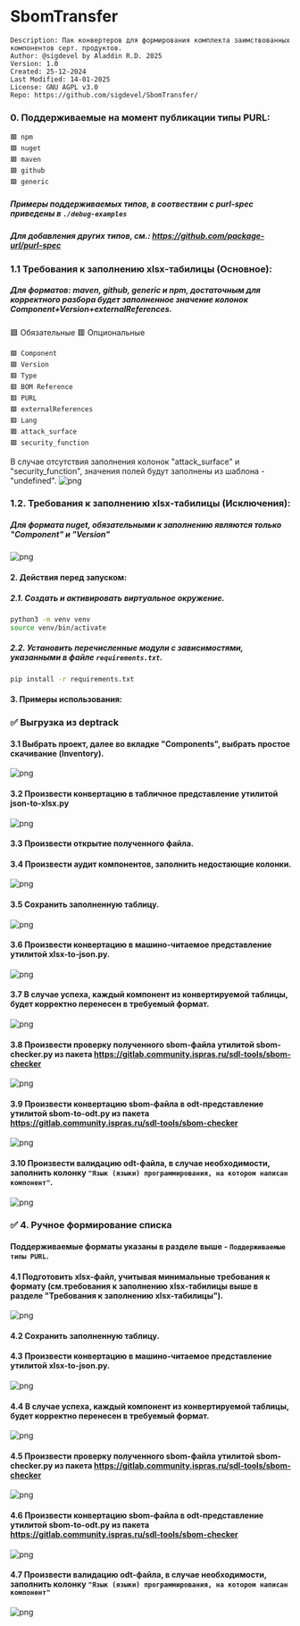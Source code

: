 # SbomTransfer
```
Description: Пак конвертеров для формирования комплекта заимствованных компонентов серт. продуктов.
Author: @sigdevel by Aladdin R.D. 2025
Version: 1.0
Created: 25-12-2024
Last Modified: 14-01-2025
License: GNU AGPL v3.0
Repo: https://github.com/sigdevel/SbomTransfer/
```

### 0. Поддерживаемые на момент публикации типы PURL:
```
🟩 npm
🟩 nuget
🟩 maven
🟩 github
🟩 generic
```
##### Примеры поддерживаемых типов, в соотвествии с purl-spec приведены в `./debug-examples`
##### Для добавления других типов, см.: https://github.com/package-url/purl-spec 

### 1.1 Требования к заполнению xlsx-табилицы (Основное):

##### Для форматов: maven, github, generic и npm, достаточным для корректного разбора будет заполненное значение колонок Component+Version+externalReferences. 

 🟩 Обязательные
 🟥 Опциональные

```
🟩 Component
🟩 Version
🟥 Type
🟥 BOM Reference
🟥 PURL
🟩 externalReferences
🟥 Lang
🟩 attack_surface
🟩 security_function
```

В случае отсутствия заполнения колонок "attack_surface" и "security_function", значения полей будут заполнены из шаблона - "undefined".
![png](markdown_res/value_types_undefined.png)

### 1.2. Требования к заполнению xlsx-табилицы (Исключения):

##### Для формата nuget, обязательными к заполнению являются только "Component" и "Version"

![png](markdown_res/value_types.png)

#### 2. Действия перед запуском:
##### 2.1. Создать и активировать виртуальное окружение.
```bash
python3 -m venv venv
source venv/bin/activate
```
##### 2.2. Установить перечисленные модули с зависимостями, указанными в файле `requirements.txt`.
```bash
pip install -r requirements.txt
```

#### 3. Примеры использования:
### ✅ Выгрузка из deptrack
#### 3.1 Выбрать проект, далее во вкладке "Components", выбрать простое скачивание (Inventory).
![png](markdown_res/1case_1pic.png)

#### 3.2 Произвести конвертацию в табличное представление утилитой json-to-xlsx.py
![png](markdown_res/1case_2pic.png)

#### 3.3 Произвести открытие полученного файла. 

#### 3.4 Произвести аудит компонентов, заполнить недостающие колонки.
![png](markdown_res/1case_4pic.png)

#### 3.5 Сохранить заполненную таблицу.
![png](markdown_res/1case_5.png)

#### 3.6 Произвести конвертацию в машино-читаемое представление утилитой xlsx-to-json.py.
![png](markdown_res/1case_6.png)

#### 3.7 В случае успеха, каждый компонент из конвертируемой таблицы, будет корректно перенесен в требуемый формат.
![png](markdown_res/1case_7.png)

#### 3.8 Произвести проверку полученного sbom-файла утилитой sbom-checker.py из пакета https://gitlab.community.ispras.ru/sdl-tools/sbom-checker
![png](markdown_res/1case_8.png)

#### 3.9 Произвести конвертацию sbom-файла в odt-представление утилитой sbom-to-odt.py из пакета https://gitlab.community.ispras.ru/sdl-tools/sbom-checker
![png](markdown_res/1case_9.png)

#### 3.10 Произвести валидацию odt-файла, в случае необходимости, заполнить колонку `"Язык (языки) программирования, на котором написан компонент"`.
![png](markdown_res/1case_10.png)

### ✅ 4. Ручное формирование списка
#### Поддерживаемые форматы указаны в разделе выше - `Поддерживаемые типы PURL`.
#### 4.1 Подготовить xlsx-файл, учитывая минимальные требования к формату (см.требования к заполнению xlsx-табилицы выше в разделе "Требования к заполнению xlsx-табилицы").
![png](markdown_res/1case_4pic.png)

#### 4.2 Сохранить заполненную таблицу.

#### 4.3 Произвести конвертацию в машино-читаемое представление утилитой xlsx-to-json.py.
![png](markdown_res/1case_6.png)

#### 4.4 В случае успеха, каждый компонент из конвертируемой таблицы, будет корректно перенесен в требуемый формат.
![png](markdown_res/1case_7.png)

#### 4.5 Произвести проверку полученного sbom-файла утилитой sbom-checker.py из пакета https://gitlab.community.ispras.ru/sdl-tools/sbom-checker
![png](markdown_res/1case_8.png)

#### 4.6 Произвести конвертацию sbom-файла в odt-представление утилитой sbom-to-odt.py из пакета https://gitlab.community.ispras.ru/sdl-tools/sbom-checker
![png](markdown_res/1case_9.png)

#### 4.7 Произвести валидацию odt-файла, в случае необходимости, заполнить колонку `"Язык (языки) программирования, на котором написан компонент"`
![png](markdown_res/2case_4pic.png)
